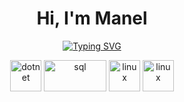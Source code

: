 <h1 align="center">Hi, I'm Manel </h1>
<p align="center">
<a href="https://git.io/typing-svg"><img src="https://readme-typing-svg.herokuapp.com?font=Fira+Code&pause=1000&width=435&lines=Welcome+to+my+Github+profile!;I'm+a+Software+engineer+%26+physicist." alt="Typing SVG" /></a>
</p>

<p align="center">
<img src="https://upload.wikimedia.org/wikipedia/commons/7/7d/Microsoft_.NET_logo.svg" alt="dotnet" height = 50 width = 50 />
<img src="https://upload.wikimedia.org/wikipedia/commons/8/87/Sql_data_base_with_logo.png" alt="sql" height = 50 width = 100 />
<img src="https://upload.wikimedia.org/wikipedia/commons/8/84/Linux_tux_circle_logo.svg" alt="linux" height = 50 width = 50/>
<img src="https://upload.wikimedia.org/wikipedia/commons/thumb/9/9a/Visual_Studio_Code_1.35_icon.svg/640px-Visual_Studio_Code_1.35_icon.svg.png" alt="linux" height = 50 width = 50/>
</p>

